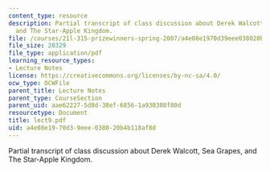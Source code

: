 ```yaml
---
content_type: resource
description: Partial transcript of class discussion about Derek Walcott, Sea Grapes,
  and The Star-Apple Kingdom.
file: /courses/21l-315-prizewinners-spring-2007/a4e08e1970d39eee038020b4b118af8d_lect9.pdf
file_size: 20329
file_type: application/pdf
learning_resource_types:
- Lecture Notes
license: https://creativecommons.org/licenses/by-nc-sa/4.0/
ocw_type: OCWFile
parent_title: Lecture Notes
parent_type: CourseSection
parent_uid: aae62227-5d8d-38ef-6856-1a930308f80d
resourcetype: Document
title: lect9.pdf
uid: a4e08e19-70d3-9eee-0380-20b4b118af8d
---
```

Partial transcript of class discussion about Derek Walcott, Sea Grapes, and The Star-Apple Kingdom.